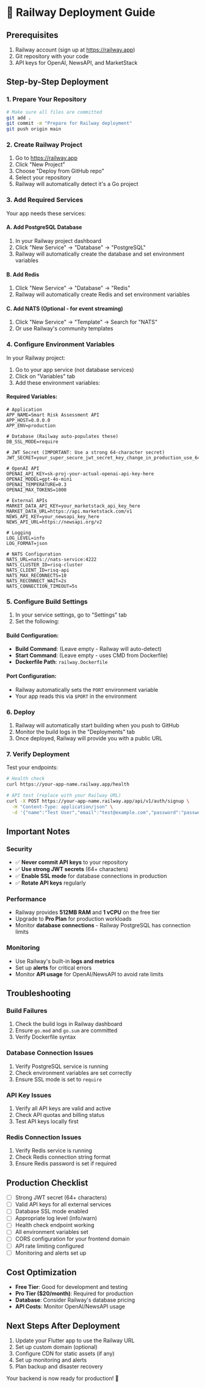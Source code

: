 # 🚀 Railway Deployment Guide

## Prerequisites
1. Railway account (sign up at https://railway.app)
2. Git repository with your code
3. API keys for OpenAI, NewsAPI, and MarketStack

## Step-by-Step Deployment

### 1. Prepare Your Repository
```bash
# Make sure all files are committed
git add .
git commit -m "Prepare for Railway deployment"
git push origin main
```

### 2. Create Railway Project
1. Go to https://railway.app
2. Click "New Project"
3. Choose "Deploy from GitHub repo"
4. Select your repository
5. Railway will automatically detect it's a Go project

### 3. Add Required Services
Your app needs these services:

#### A. Add PostgreSQL Database
1. In your Railway project dashboard
2. Click "New Service" → "Database" → "PostgreSQL"
3. Railway will automatically create the database and set environment variables

#### B. Add Redis
1. Click "New Service" → "Database" → "Redis"
2. Railway will automatically create Redis and set environment variables

#### C. Add NATS (Optional - for event streaming)
1. Click "New Service" → "Template" → Search for "NATS"
2. Or use Railway's community templates

### 4. Configure Environment Variables
In your Railway project:

1. Go to your app service (not database services)
2. Click on "Variables" tab
3. Add these environment variables:

#### Required Variables:
```env
# Application
APP_NAME=Smart Risk Assessment API
APP_HOST=0.0.0.0
APP_ENV=production

# Database (Railway auto-populates these)
DB_SSL_MODE=require

# JWT Secret (IMPORTANT: Use a strong 64-character secret)
JWT_SECRET=your_super_secure_jwt_secret_key_change_in_production_use_64_chars

# OpenAI API
OPENAI_API_KEY=sk-proj-your-actual-openai-api-key-here
OPENAI_MODEL=gpt-4o-mini
OPENAI_TEMPERATURE=0.3
OPENAI_MAX_TOKENS=1000

# External APIs
MARKET_DATA_API_KEY=your_marketstack_api_key_here
MARKET_DATA_URL=https://api.marketstack.com/v1
NEWS_API_KEY=your_newsapi_key_here
NEWS_API_URL=https://newsapi.org/v2

# Logging
LOG_LEVEL=info
LOG_FORMAT=json

# NATS Configuration
NATS_URL=nats://nats-service:4222
NATS_CLUSTER_ID=risq-cluster
NATS_CLIENT_ID=risq-api
NATS_MAX_RECONNECTS=10
NATS_RECONNECT_WAIT=2s
NATS_CONNECTION_TIMEOUT=5s
```

### 5. Configure Build Settings
1. In your service settings, go to "Settings" tab
2. Set the following:

#### Build Configuration:
- **Build Command**: (Leave empty - Railway will auto-detect)
- **Start Command**: (Leave empty - uses CMD from Dockerfile)
- **Dockerfile Path**: `railway.Dockerfile`

#### Port Configuration:
- Railway automatically sets the `PORT` environment variable
- Your app reads this via `$PORT` in the environment

### 6. Deploy
1. Railway will automatically start building when you push to GitHub
2. Monitor the build logs in the "Deployments" tab
3. Once deployed, Railway will provide you with a public URL

### 7. Verify Deployment
Test your endpoints:
```bash
# Health check
curl https://your-app-name.railway.app/health

# API test (replace with your Railway URL)
curl -X POST https://your-app-name.railway.app/api/v1/auth/signup \
  -H "Content-Type: application/json" \
  -d '{"name":"Test User","email":"test@example.com","password":"password123"}'
```

## Important Notes

### Security
- ✅ **Never commit API keys** to your repository
- ✅ **Use strong JWT secrets** (64+ characters)
- ✅ **Enable SSL mode** for database connections in production
- ✅ **Rotate API keys** regularly

### Performance
- Railway provides **512MB RAM** and **1 vCPU** on the free tier
- Upgrade to **Pro Plan** for production workloads
- Monitor **database connections** - Railway PostgreSQL has connection limits

### Monitoring
- Use Railway's built-in **logs and metrics**
- Set up **alerts** for critical errors
- Monitor **API usage** for OpenAI/NewsAPI to avoid rate limits

## Troubleshooting

### Build Failures
1. Check the build logs in Railway dashboard
2. Ensure `go.mod` and `go.sum` are committed
3. Verify Dockerfile syntax

### Database Connection Issues
1. Verify PostgreSQL service is running
2. Check environment variables are set correctly
3. Ensure SSL mode is set to `require`

### API Key Issues
1. Verify all API keys are valid and active
2. Check API quotas and billing status
3. Test API keys locally first

### Redis Connection Issues
1. Verify Redis service is running
2. Check Redis connection string format
3. Ensure Redis password is set if required

## Production Checklist
- [ ] Strong JWT secret (64+ characters)
- [ ] Valid API keys for all external services
- [ ] Database SSL mode enabled
- [ ] Appropriate log level (info/warn)
- [ ] Health check endpoint working
- [ ] All environment variables set
- [ ] CORS configuration for your frontend domain
- [ ] API rate limiting configured
- [ ] Monitoring and alerts set up

## Cost Optimization
- **Free Tier**: Good for development and testing
- **Pro Tier ($20/month)**: Required for production
- **Database**: Consider Railway's database pricing
- **API Costs**: Monitor OpenAI/NewsAPI usage

## Next Steps After Deployment
1. Update your Flutter app to use the Railway URL
2. Set up custom domain (optional)
3. Configure CDN for static assets (if any)
4. Set up monitoring and alerts
5. Plan backup and disaster recovery

Your backend is now ready for production! 🎉
